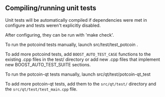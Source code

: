 Compiling/running unit tests
------------------------------------

Unit tests will be automatically compiled if dependencies were met in configure
and tests weren't explicitly disabled.

After configuring, they can be run with 'make check'.

To run the potcoind tests manually, launch src/test/test_potcoin .

To add more potcoind tests, add `BOOST_AUTO_TEST_CASE` functions to the existing
.cpp files in the test/ directory or add new .cpp files that
implement new BOOST_AUTO_TEST_SUITE sections.

To run the potcoin-qt tests manually, launch src/qt/test/potcoin-qt_test

To add more potcoin-qt tests, add them to the `src/qt/test/` directory and
the `src/qt/test/test_main.cpp` file.
